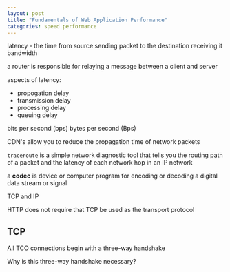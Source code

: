 ```yaml
---
layout: post
title: "Fundamentals of Web Application Performance"
categories: speed performance
---
```


latency - the time from source sending packet to the destination receiving it
bandwidth

a router is responsible for relaying a message between a client and server

aspects of latency:
- propogation delay
- transmission delay
- processing delay
- queuing delay

bits per second (bps)
bytes per second (Bps)

CDN's allow you to reduce the propagation time of network packets

`traceroute` is a simple network diagnostic tool that tells you the routing path of a packet and the latency of each network hop in an IP network

a **codec** is device or computer program for encoding or decoding a digital data stream or signal

TCP and IP

HTTP does not require that TCP be used as the transport protocol

## TCP

All TCO connections begin with a three-way handshake

Why is this three-way handshake necessary?

